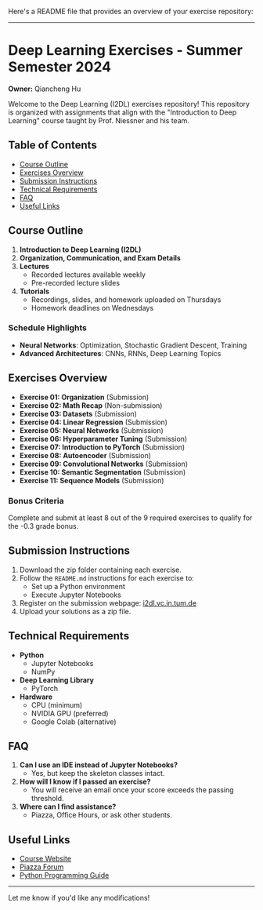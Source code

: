 Here's a README file that provides an overview of your exercise repository:

---

# Deep Learning Exercises - Summer Semester 2024

**Owner:** Qiancheng Hu

Welcome to the Deep Learning (I2DL) exercises repository! This repository is organized with assignments that align with the "Introduction to Deep Learning" course taught by Prof. Niessner and his team.

## Table of Contents
- [Course Outline](#course-outline)
- [Exercises Overview](#exercises-overview)
- [Submission Instructions](#submission-instructions)
- [Technical Requirements](#technical-requirements)
- [FAQ](#faq)
- [Useful Links](#useful-links)

## Course Outline
1. **Introduction to Deep Learning (I2DL)**
2. **Organization, Communication, and Exam Details**
3. **Lectures**
   - Recorded lectures available weekly
   - Pre-recorded lecture slides
4. **Tutorials**
   - Recordings, slides, and homework uploaded on Thursdays
   - Homework deadlines on Wednesdays

### Schedule Highlights
- **Neural Networks**: Optimization, Stochastic Gradient Descent, Training
- **Advanced Architectures**: CNNs, RNNs, Deep Learning Topics

## Exercises Overview
- **Exercise 01: Organization** (Submission)
- **Exercise 02: Math Recap** (Non-submission)
- **Exercise 03: Datasets** (Submission)
- **Exercise 04: Linear Regression** (Submission)
- **Exercise 05: Neural Networks** (Submission)
- **Exercise 06: Hyperparameter Tuning** (Submission)
- **Exercise 07: Introduction to PyTorch** (Submission)
- **Exercise 08: Autoencoder** (Submission)
- **Exercise 09: Convolutional Networks** (Submission)
- **Exercise 10: Semantic Segmentation** (Submission)
- **Exercise 11: Sequence Models** (Submission)

### Bonus Criteria
Complete and submit at least 8 out of the 9 required exercises to qualify for the -0.3 grade bonus.

## Submission Instructions
1. Download the zip folder containing each exercise.
2. Follow the `README.md` instructions for each exercise to:
   - Set up a Python environment
   - Execute Jupyter Notebooks
3. Register on the submission webpage: [i2dl.vc.in.tum.de](https://i2dl.vc.in.tum.de/)
4. Upload your solutions as a zip file.

## Technical Requirements
- **Python**
  - Jupyter Notebooks
  - NumPy
- **Deep Learning Library**
  - PyTorch
- **Hardware**
  - CPU (minimum)
  - NVIDIA GPU (preferred)
  - Google Colab (alternative)

## FAQ
1. **Can I use an IDE instead of Jupyter Notebooks?**
   - Yes, but keep the skeleton classes intact.
2. **How will I know if I passed an exercise?**
   - You will receive an email once your score exceeds the passing threshold.
3. **Where can I find assistance?**
   - Piazza, Office Hours, or ask other students.

## Useful Links
- [Course Website](https://niessner.github.io/I2DL/)
- [Piazza Forum](https://piazza.com/mytum.de/winter2024/in2346)
- [Python Programming Guide](http://nbviewer.jupyter.org/github/jrjohansson/scientific-python-lectures/blob/master/Lecture-1-Introduction-to-Python-Programming.ipynb)

---

Let me know if you'd like any modifications!
